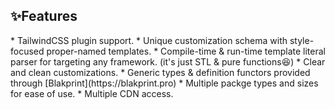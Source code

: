 <h2>✨Features</h2>
* TailwindCSS plugin support.
* Unique customization schema with style-focused proper-named templates.
* Compile-time & run-time template literal parser for targeting any framework. (it's just STL & pure functions😆)
* Clear and clean customizations.
* Generic types & definition functors provided through [Blakprint](https://blakprint.pro)
* Multiple packge types and sizes for ease of use.
* Multiple CDN access.